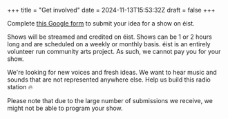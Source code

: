 +++
title = "Get involved"
date = 2024-11-13T15:53:32Z
draft = false
+++

Complete [this Google form](https://forms.gle/hBzSwgGBKBHwUwVh9 "Submit an idea for an éist radio show") to submit your idea for a show on éist.

Shows will be streamed and credited on éist. Shows can be 1 or 2 hours long and are scheduled on a weekly or monthly basis. éist is an entirely volunteer run community arts project. As such, we cannot pay you for your show.

We're looking for new voices and fresh ideas. We want to hear music and sounds that are not represented anywhere else. Help us build this radio station 🔥

Please note that due to the large number of submissions we receive, we might not be able to program your show.
